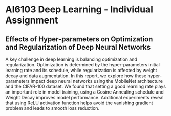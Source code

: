 # AI6103 Deep Learning - Individual Assignment

## Effects of Hyper-parameters on Optimization and Regularization of Deep Neural Networks

A key challenge in deep learning is balancing optimization and regularization. Optimization is determined by the hyper-parameters initial learning rate and its schedule, while regularization is affected by weight decay and data augmentation. In this report, we explore how these hyper-parameters impact deep neural networks using the MobileNet architecture and the CIFAR-100 dataset. We found that setting a good learning rate plays an important role in model training, using a Cosine Annealing schedule and Weight Decay improves model performance. Additional experiments reveal that using ReLU activation function helps avoid the vanishing gradient problem and leads to smooth loss reduction.
